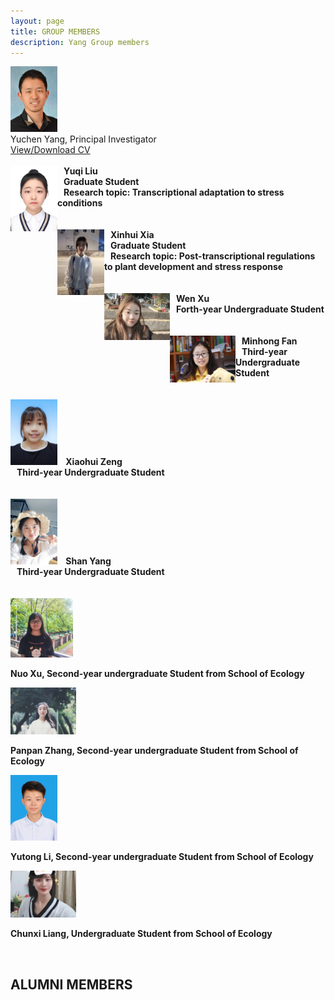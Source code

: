 ```yaml
---
layout: page
title: GROUP MEMBERS
description: Yang Group members
---
```


<div class="container">
    <div class="row-fluid">
        <div class="span2">
        <a href="../assets/Yuchen.jpg">
            <img src="../assets/Yuchen.jpg" height="105" width="75" title="Yuchen Yang" alt="Yuchen Yang"/>
        </a>
        </div>
    </div>
</div>

<div class="cv">
	Yuchen Yang, Principal Investigator <br/>
	<a href="../assets/Curriculum Vitae_Yuchen_Yang.pdf" title="Download CV as PDF">View/Download CV</a> <br/>
</div>

<br/>


<img align="left" src="../assets/Yuqi.jpeg" height="105" width="75" title="Yuqi Liu" alt="Yuqi Liu"/> 
    <b>&nbsp;&nbsp;&nbsp;Yuqi Liu<b/> <br/>
    <b>&nbsp;&nbsp;&nbsp;Graduate Student<b/> <br/>
    <b>&nbsp;&nbsp;&nbsp;Research topic:<b/> Transcriptional adaptation to stress conditions <br/> 

<br/>
<br/>

<img align="left" src="../assets/Xinhui_new.jpeg" height="105" width="75" title="Xinhui Xia" alt="Xinhui Xia"/>
     <b>&nbsp;&nbsp;&nbsp;Xinhui Xia<b/> <br/>
     <b>&nbsp;&nbsp;&nbsp;Graduate Student<b/> <br/>
     <b>&nbsp;&nbsp;&nbsp;Research topic:<b/> Post-transcriptional regulations to plant development and stress response <br/> 

<br/>
<br/>

<img align="left" src="../assets/Wenxu.jpeg" height="75" width="105" title="Wenxu Ren" alt="Wenxu Ren"/>
     <b>&nbsp;&nbsp;&nbsp;Wen Xu<b/> <br/>
     <b>&nbsp;&nbsp;&nbsp;Forth-year Undergraduate Student<b/> <br/>

<br/>
<br/>
	    
<img align="left" src="../assets/Minhong.jpeg" height="75" width="105" title="Minhong Fan" alt="Minhong Fan"/>
     <b>&nbsp;&nbsp;&nbsp;Minhong Fan<b/> <br/>
     <b>&nbsp;&nbsp;&nbsp;Third-year Undergraduate Student<b/> <br/>

<br/>
<br/>

<img src="../assets/Xiaohui.jpeg" height="105" width="75" title="Xiaohui Zeng" alt="Xiaohui Zeng"/>
      <b>&nbsp;&nbsp;&nbsp;Xiaohui Zeng<b/> <br/>
      <b>&nbsp;&nbsp;&nbsp;Third-year Undergraduate Student<b/> <br/>

<br/>
<br/>

<img src="../assets/Shan.jpeg" height="105" width="75" title="Shan Yang" alt="Shan Yang"/>
       <b>&nbsp;&nbsp;&nbsp;Shan Yang<b/> <br/>
       <b>&nbsp;&nbsp;&nbsp;Third-year Undergraduate Student<b/> <br/>

<br/>
<br/>

<div class="container">
    <div class="row-fluid">
        <div class="span2">
        <a href="../assets/Nuo.jpeg">
            <img src="../assets/Nuo.jpeg" height="95" width="100" title="Nuo Xu" alt="Nuo Xu"/>
        </a>
        </div>
    </div>
</div>

Nuo Xu, Second-year undergraduate Student from School of Ecology

<div class="container">
    <div class="row-fluid">
        <div class="span2">
        <a href="../assets/Panpan.jpeg">
            <img src="../assets/Panpan.jpeg" height="75" width="105" title="Panpan Zhang" alt="Panpan Zhang"/>
        </a>
        </div>
    </div>
</div>

Panpan Zhang, Second-year undergraduate Student from School of Ecology

<div class="container">
    <div class="row-fluid">
        <div class="span2">
        <a href="../assets/Yutong.jpeg">
            <img src="../assets/Yutong.jpeg" height="105" width="75" title="Yutong Li" alt="Yutong Li"/>
        </a>
        </div>
    </div>
</div>

Yutong Li, Second-year undergraduate Student from School of Ecology

<div class="container">
    <div class="row-fluid">
        <div class="span2">
        <a href="../assets/Chunqian.jpeg">
            <img src="../assets/Chunqian.jpeg" height="75" width="105" title="Chunxi Liang" alt="Chunxi Liang"/>
        </a>
        </div>
    </div>
</div>

Chunxi Liang, Undergraduate Student from School of Ecology

<br/>


## ALUMNI MEMBERS
